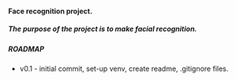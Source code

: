 #### Face recognition project.
##### The purpose of the project is to make facial recognition.

##### ROADMAP

* v0.1 - initial commit, set-up venv, create readme, .gitignore files.